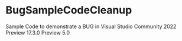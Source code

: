 # BugSampleCodeCleanup
Sample Code to demonstrate a BUG in Visual Studio Community 2022 Preview 17.3.0 Preview 5.0
